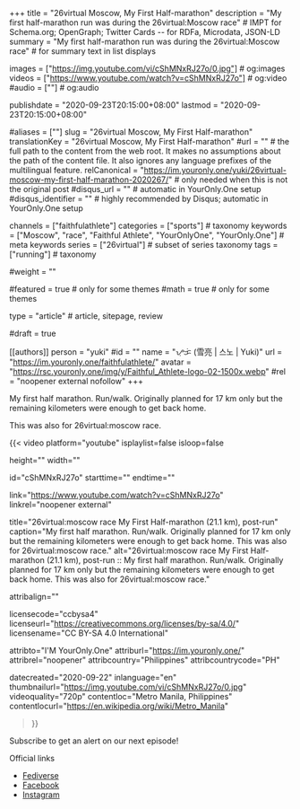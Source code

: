+++
title = "26virtual Moscow, My First Half-marathon"
description = "My first half-marathon run was during the 26virtual:Moscow race"													# IMPT for Schema.org; OpenGraph; Twitter Cards -- for RDFa, Microdata, JSON-LD
summary = "My first half-marathon run was during the 26virtual:Moscow race"																											# for summary text in list displays

images = ["https://img.youtube.com/vi/cShMNxRJ27o/0.jpg"]																											# og:images
videos = ["https://www.youtube.com/watch?v=cShMNxRJ27o"]                                                      # og:video
#audio = [""]																												# og:audio

publishdate = "2020-09-23T20:15:00+08:00"
lastmod = "2020-09-23T20:15:00+08:00"

#aliases = [""]
slug = "26virtual Moscow, My First Half-marathon"
translationKey = "26virtual Moscow, My First Half-marathon"
#url = ""																														# the full path to the content from the web root. It makes no assumptions about the path of the content file. It also ignores any language prefixes of the multilingual feature.
relCanonical = "https://im.youronly.one/yuki/26virtual-moscow-my-first-half-marathon-2020267/"																									# only needed when this is not the original post
#disqus_url = ""                                                    # automatic in YourOnly.One setup
#disqus_identifier = ""                                             # highly recommended by Disqus; automatic in YourOnly.One setup

channels = ["faithfulathlete"]
categories = ["sports"]																									# taxonomy
keywords = ["Moscow", "race", "Faithful Athlete", "YourOnlyOne", "YourOnly.One"]																										# meta keywords
series = ["26virtual"]																											# subset of series taxonomy
tags = ["running"]																						# taxonomy

#weight = ""

#featured = true																									# only for some themes
#math = true																											# only for some themes

type = "article"                                                           # article, sitepage, review

#draft = true

[[authors]]
person = "yuki"
#id = ""
name = "ᜌᜓᜃᜒ (雪亮 | 스노 | Yuki)"
url = "https://im.youronly.one/faithfulathlete/"
avatar = "https://rsc.youronly.one/img/y/Faithful_Athlete-logo-02-1500x.webp"
#rel = "noopener external nofollow"
+++

My first half marathon. Run/walk. Originally planned for 17 km only but the remaining kilometers were enough to get back home.

<!--more-->

This was also for 26virtual:moscow race.

{{< video
  platform="youtube"
  isplaylist=false
  isloop=false

  height=""
  width=""

  id="cShMNxRJ27o"
  starttime=""
  endtime=""

  link="https://www.youtube.com/watch?v=cShMNxRJ27o"
  linkrel="noopener external"

  title="26virtual:moscow race My First Half-marathon (21.1 km), post-run"
  caption="My first half marathon. Run/walk. Originally planned for 17 km only but the remaining kilometers were enough to get back home. This was also for 26virtual:moscow race."
  alt="26virtual:moscow race My First Half-marathon (21.1 km), post-run :: My first half marathon. Run/walk. Originally planned for 17 km only but the remaining kilometers were enough to get back home. This was also for 26virtual:moscow race."

  attribalign=""

  licensecode="ccbysa4"
  licenseurl="https://creativecommons.org/licenses/by-sa/4.0/"
  licensename="CC BY-SA 4.0 International"

  attribto="I'M YourOnly.One"
  attriburl="https://im.youronly.one/"
  attribrel="noopener"
  attribcountry="Philippines"
  attribcountrycode="PH"

  datecreated="2020-09-22"
  inlanguage="en"
  thumbnailurl="https://img.youtube.com/vi/cShMNxRJ27o/0.jpg"
  videoquality="720p"
  contentloc="Metro Manila, Philippines"
  contentlocurl="https://en.wikipedia.org/wiki/Metro_Manila"
>}}

Subscribe to get an alert on our next episode!

Official links

- [Fediverse](https://koyu.space/@faithfulathlete)
- [Facebook](https://facebook.com/faithful.athlete)
- [Instagram](https://instagram.com/faithful.athlete)
